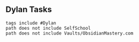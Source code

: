 ## Dylan Tasks
```tasks
tags include #Dylan
path does not include SelfSchool
path does not include Vaults/ObsidianMastery.com
```

